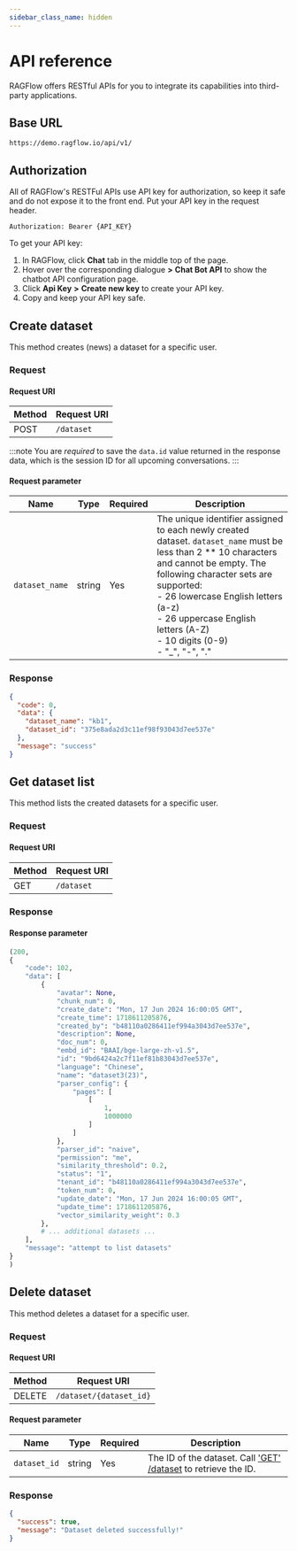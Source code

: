 ```yaml
---
sidebar_class_name: hidden
---
```


# API reference

RAGFlow offers RESTful APIs for you to integrate its capabilities into third-party applications. 

## Base URL
```
https://demo.ragflow.io/api/v1/
```

## Authorization

All of RAGFlow's RESTFul APIs use API key for authorization, so keep it safe and do not expose it to the front end. 
Put your API key in the request header. 

```buildoutcfg
Authorization: Bearer {API_KEY}
```

To get your API key:

1. In RAGFlow, click **Chat** tab in the middle top of the page.
2. Hover over the corresponding dialogue **>** **Chat Bot API** to show the chatbot API configuration page.
3. Click **Api Key** **>** **Create new key** to create your API key.
4. Copy and keep your API key safe. 

## Create dataset

This method creates (news) a dataset for a specific user. 

### Request

#### Request URI

| Method | Request URI |
|--------|-------------|
| POST   | `/dataset`  |

:::note
You are *required* to save the `data.id` value returned in the response data, which is the session ID for all upcoming conversations.
:::

#### Request parameter

| Name           |  Type  | Required | Description                                                                                                                                                                                                                                                                                                         |
|----------------|--------|----------|---------------------------------------------------------------------------------------------------------------------------------------------------------------------------------------------------------------------------------------------------------------------------------------------------------------------|
| `dataset_name` | string |   Yes    | The unique identifier assigned to each newly created dataset. `dataset_name` must be less than 2 ** 10 characters and cannot be empty. The following character sets are supported: <br />- 26 lowercase English letters (a-z)<br />- 26 uppercase English letters (A-Z)<br />- 10 digits (0-9)<br />- "_", "-", "." |

### Response 

```json
{
  "code": 0, 
  "data": {
    "dataset_name": "kb1",
    "dataset_id": "375e8ada2d3c11ef98f93043d7ee537e"
  }, 
  "message": "success"
}
```

## Get dataset list

This method lists the created datasets for a specific user. 

### Request

#### Request URI

| Method   | Request URI |
|----------|-------------|
| GET      | `/dataset`  |

### Response 

#### Response parameter

```python
(200, 
{
    "code": 102,
    "data": [
        {
            "avatar": None,
            "chunk_num": 0,
            "create_date": "Mon, 17 Jun 2024 16:00:05 GMT",
            "create_time": 1718611205876,
            "created_by": "b48110a0286411ef994a3043d7ee537e",
            "description": None,
            "doc_num": 0,
            "embd_id": "BAAI/bge-large-zh-v1.5",
            "id": "9bd6424a2c7f11ef81b83043d7ee537e",
            "language": "Chinese",
            "name": "dataset3(23)",
            "parser_config": {
                "pages": [
                    [
                        1,
                        1000000
                    ]
                ]
            },
            "parser_id": "naive",
            "permission": "me",
            "similarity_threshold": 0.2,
            "status": "1",
            "tenant_id": "b48110a0286411ef994a3043d7ee537e",
            "token_num": 0,
            "update_date": "Mon, 17 Jun 2024 16:00:05 GMT",
            "update_time": 1718611205876,
            "vector_similarity_weight": 0.3
        },
        # ... additional datasets ...
    ],
    "message": "attempt to list datasets"
}
)
```

## Delete dataset

This method deletes a dataset for a specific user.

### Request

#### Request URI

| Method | Request URI             |
|--------|-------------------------|
| DELETE | `/dataset/{dataset_id}` |

#### Request parameter

| Name         |  Type  | Required | Description                                                                                                                                                      |
|--------------|--------|----------|------------------------------------------------------------------------------------------------------------------------------------------------------------------|
| `dataset_id` | string | Yes      | The ID of the dataset. Call ['GET' /dataset](#create-dataset) to retrieve the ID.                                                                                |

### Response 

```json
{
  "success": true, 
  "message": "Dataset deleted successfully!"
}
```  
